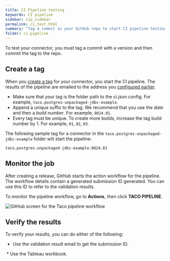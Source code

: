 ```yaml
---
title: CI Pipeline testing
keywords: CI pipeline
sidebar: cip_sidebar
permalink: ci_test.html
summary: "Tag a commit in your GitHub repo to start CI pipeline testing and verification jobs."
folder: ci-pipeline
---
```


To test your connector, you must tag a commit with a version and then commit the tag to the repo.
## Create a tag
When you [create a tag](https://docs.github.com/en/desktop/contributing-and-collaborating-using-github-desktop/managing-commits/managing-tags) for your connector, you start the CI pipeline. The results of the pipeline are emailed to the address you [configured earlier](./ci_configuration.html).

 * Make sure that your tag is the folder path to the ci.json config. 
   For example, `taco.postgres-unpackaged-jdbc-example`.
 * Append a unique suffix to the tag. We recommend that you use the *date* and then a *build number*.
   For example, `0824.01`.
 * Every tag must be unique. To create more builds, increase the tag build number by 1. For example, `01`, `02`, `03`.

The following sample tag for a connector in the `taco.postgres-unpackaged-jdbc-example` folder will start the pipeline: 

```taco.postgres-unpackaged-jdbc-example.0824.01```

## Monitor the job

After creating a release, GitHub starts the action workflow for the pipeline. The workflow details contain a generated submission ID generated. You can use this ID to refer to the validation results.

To monitor the pipeline workflow, go to **Actions**, then click **TACO PIPELINE**.

<img src="images/connectivity_ci_action.png" alt="GitHub screen for the Taco pipeline workflow" />

<!-- Include email, attachments (possibly show example of each), and also add section for Tuning/Fixing problems. -->


## Verify the results

To verify your results, you can do either of the following:

* Use the validation result email to get the submission ID.
<img src="images/connectivity_ci_pipeline_email.jpg" alt="" />
* Use the Tableau workbook.
<img src="images/connectivity_ci_workbook.png" alt="" />
